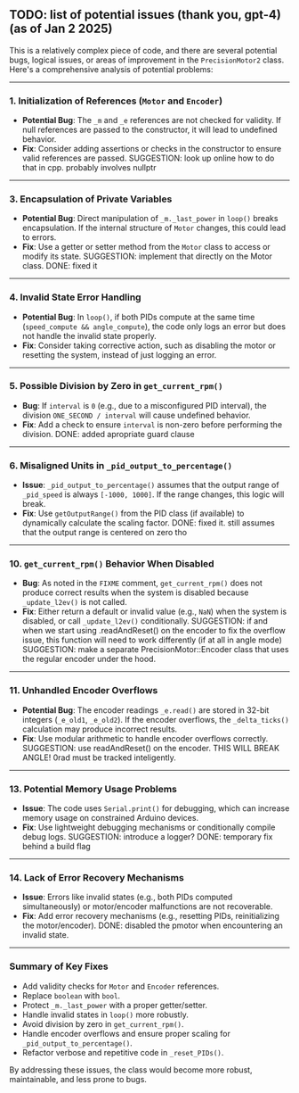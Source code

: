 #

## TODO: list of potential issues (thank you, gpt-4) (as of Jan 2 2025)

This is a relatively complex piece of code, and there are several potential bugs, logical issues, or areas of improvement in the `PrecisionMotor2` class. Here's a comprehensive analysis of potential problems:

---

### 1. **Initialization of References (`Motor` and `Encoder`)**

- **Potential Bug**: The `_m` and `_e` references are not checked for validity. If null references are passed to the constructor, it will lead to undefined behavior.
- **Fix**: Consider adding assertions or checks in the constructor to ensure valid references are passed.
SUGGESTION: look up online how to do that in cpp. probably involves nullptr

---

### 3. **Encapsulation of Private Variables**

- **Potential Bug**: Direct manipulation of `_m._last_power` in `loop()` breaks encapsulation. If the internal structure of `Motor` changes, this could lead to errors.
- **Fix**: Use a getter or setter method from the `Motor` class to access or modify its state.
SUGGESTION: implement that directly on the Motor class.
DONE: fixed it

---

### 4. **Invalid State Error Handling**

- **Potential Bug**: In `loop()`, if both PIDs compute at the same time (`speed_compute && angle_compute`), the code only logs an error but does not handle the invalid state properly.
- **Fix**: Consider taking corrective action, such as disabling the motor or resetting the system, instead of just logging an error.

---

### 5. **Possible Division by Zero in `get_current_rpm()`**

- **Bug**: If `interval` is `0` (e.g., due to a misconfigured PID interval), the division `ONE_SECOND / interval` will cause undefined behavior.
- **Fix**: Add a check to ensure `interval` is non-zero before performing the division.
DONE: added apropriate guard clause

---

### 6. **Misaligned Units in `_pid_output_to_percentage()`**

- **Issue**: `_pid_output_to_percentage()` assumes that the output range of `_pid_speed` is always `[-1000, 1000]`. If the range changes, this logic will break.
- **Fix**: Use `getOutputRange()` from the PID class (if available) to dynamically calculate the scaling factor.
DONE: fixed it. still assumes that the output range is centered on zero tho

---

### 10. **`get_current_rpm()` Behavior When Disabled**

- **Bug**: As noted in the `FIXME` comment, `get_current_rpm()` does not produce correct results when the system is disabled because `_update_l2ev()` is not called.
- **Fix**: Either return a default or invalid value (e.g., `NaN`) when the system is disabled, or call `_update_l2ev()` conditionally.
SUGGESTION: if and when we start using .readAndReset() on the encoder to fix the overflow issue, this function will need to work differently (if at all in angle mode)
SUGGESTION: make a separate PrecisionMotor::Encoder class that uses the regular encoder under the hood.

---

### 11. **Unhandled Encoder Overflows**

- **Potential Bug**: The encoder readings `_e.read()` are stored in 32-bit integers (`_e_old1`, `_e_old2`). If the encoder overflows, the `_delta_ticks()` calculation may produce incorrect results.
- **Fix**: Use modular arithmetic to handle encoder overflows correctly.
SUGGESTION: use readAndReset() on the encoder. THIS WILL BREAK ANGLE! 0rad must be tracked inteligently.

---

### 13. **Potential Memory Usage Problems**

- **Issue**: The code uses `Serial.print()` for debugging, which can increase memory usage on constrained Arduino devices.
- **Fix**: Use lightweight debugging mechanisms or conditionally compile debug logs.
SUGGESTION: introduce a logger?
DONE: temporary fix behind a build flag

---

### 14. **Lack of Error Recovery Mechanisms**

- **Issue**: Errors like invalid states (e.g., both PIDs computed simultaneously) or motor/encoder malfunctions are not recoverable.
- **Fix**: Add error recovery mechanisms (e.g., resetting PIDs, reinitializing the motor/encoder).
DONE: disabled the pmotor when encountering an invalid state.

---

### Summary of Key Fixes

- Add validity checks for `Motor` and `Encoder` references.
- Replace `boolean` with `bool`.
- Protect `_m._last_power` with a proper getter/setter.
- Handle invalid states in `loop()` more robustly.
- Avoid division by zero in `get_current_rpm()`.
- Handle encoder overflows and ensure proper scaling for `_pid_output_to_percentage()`.
- Refactor verbose and repetitive code in `_reset_PIDs()`.

By addressing these issues, the class would become more robust, maintainable, and less prone to bugs.
